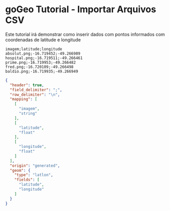 # goGeo Tutorial - Importar Arquivos CSV

Este tutorial irá demonstrar como inserir dados com pontos informados com coordenadas de latitude e longitude 

```csv
imagem;latitude;longitude
absolut.png;-16.719452;-49.266989
hospital.png;-16.719511;-49.266461
prime.png;-16.719953;-49.266482
fred.png;-16.720109;-49.266498
baldio.png;-16.719935;-49.266949
```

```json
{
  "header": true,
  "field_delimiter": ";",
  "row_delimiter": "\n",
  "mapping": [
    [
      "imagem",
      "string"
    ],
    [
      "latitude",
      "float"
    ],
    [
      "longitude",
      "float"
    ]
  ],
  "origin": "generated",
  "geom": {
    "type": "latlon",
    "fields": [
      "latitude",
      "longitude"
    ]
  }
}
```
